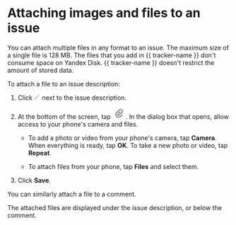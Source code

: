 # Attaching images and files to an issue

You can attach multiple files in any format to an issue. The maximum size of a single file is 128 MB.
The files that you add in {{ tracker-name }} don't consume space on Yandex&#160;Disk. {{ tracker-name }} doesn't restrict the amount of stored data.

To attach a file to an issue description:

1. Click ![](../../_assets/tracker/icon-edit.png) next to the issue description.

1. At the bottom of the screen, tap ![](../../_assets/tracker/pin.png). In the dialog box that opens, allow access to your phone's camera and files.

   * To add a photo or video from your phone's camera, tap **Camera**. When everything is ready, tap **OK**. To take a new photo or video, tap **Repeat**.

   * To attach files from your phone, tap **Files** and select them.

1. Click **Save**.

You can similarly attach a file to a comment.

The attached files are displayed under the issue description, or below the comment.
